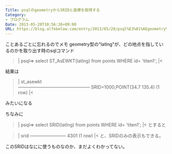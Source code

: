 ```yaml
---
Title: psqlのgeometryからSRIDと座標を取得する
Category:
- プログラム
Date: 2013-05-28T10:56:26+09:00
URL: https://blog.alfebelow.com/entry/2013/05/28/psql%E3%81%AEgeometry%E3%81%8B%E3%82%89SRID%E3%81%A8%E5%BA%A7%E6%A8%99%E3%82%92%E5%8F%96%E5%BE%97%E3%81%99%E3%82%8B
---
```




ことあるごとに忘れるのでメモ
geometry型の"latlng"が、どの地点を指しているのかを取り出す時のsqlコマンド


>|
psql=> select ST_AsEWKT(latlng) from points WHERE id= 'titen1';
|<

結果は

>|
               st_asewkt               
――――――――――――――――
 SRID=1000;POINT(34.7 135.4)
(1 row)
|<

みたいになる

ちなみに
>|
psql=> select SRID(latlng) from points WHERE id= 'titen1';
|<
とすると

>|
 srid
――――――――
 4301
(1 row)
|<
と、SRIDのみの表示もできる。

このSRIDはなにに使うものなのか、まだよくわかってない。


